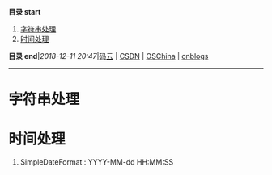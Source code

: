 **目录 start**

1. [字符串处理](#字符串处理)
1. [时间处理](#时间处理)

**目录 end**|_2018-12-11 20:47_|[码云](https://gitee.com/gin9) | [CSDN](http://blog.csdn.net/kcp606) | [OSChina](https://my.oschina.net/kcp1104) | [cnblogs](http://www.cnblogs.com/kuangcp)
****************************************
# 字符串处理


# 时间处理
1. SimpleDateFormat : YYYY-MM-dd HH:MM:SS
